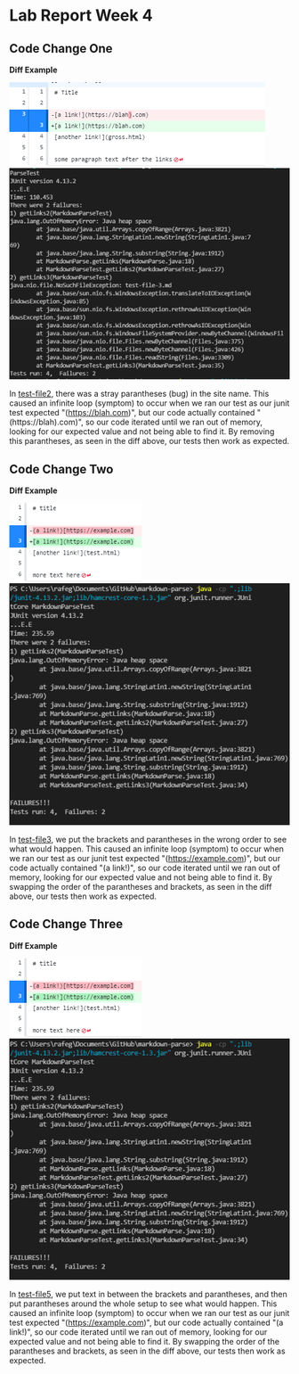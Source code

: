 # Lab Report Week 4

## Code Change One
**Diff Example**

![Diff Image](StrayParantheses.PNG)
![Fail Image](FirstFailure.PNG)

In [test-file2](https://github.com/rafegers0n/cse15l-lab-reports/edit/main/test-file2.md), there was a stray parantheses (bug) in the site name. This caused an infinite loop (symptom) to occur when we ran our test as our junit test expected "(https://blah.com)", but our code actually contained "(https://blah).com)", so our code iterated until we ran out of memory, looking for our expected value and not being able to find it. By removing this parantheses, as seen in the diff above, our tests then work as expected.

## Code Change Two
**Diff Example**

![Diff Image](DiffNew.PNG)
![Fail Image](FaultyInput.PNG)

In [test-file3](https://github.com/rafegers0n/cse15l-lab-reports/blob/main/test-file3.md), we put the brackets and parantheses in the wrong order to see what would happen. This caused an infinite loop (symptom) to occur when we ran our test as our junit test expected "(https://example.com)", but our code actually contained "(a link!)", so our code iterated until we ran out of memory, looking for our expected value and not being able to find it. By swapping the order of the parantheses and brackets, as seen in the diff above, our tests then work as expected.

## Code Change Three
**Diff Example**

![Diff Image](DiffNew.PNG)
![Fail Image](FaultyInput.PNG)

In [test-file5](https://github.com/rafegers0n/cse15l-lab-reports/blob/main/test-file5.md), we put text in between the brackets and parantheses, and then put parantheses around the whole setup to see what would happen. This caused an infinite loop (symptom) to occur when we ran our test as our junit test expected "(https://example.com)", but our code actually contained "(a link!)", so our code iterated until we ran out of memory, looking for our expected value and not being able to find it. By swapping the order of the parantheses and brackets, as seen in the diff above, our tests then work as expected.
